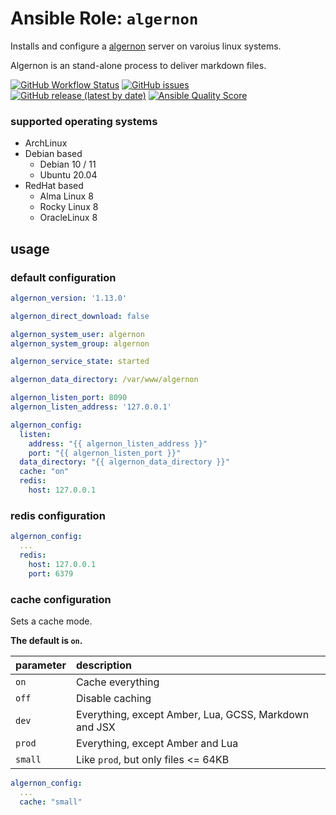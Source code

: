 
# Ansible Role:  `algernon`

Installs and configure a [algernon](https://github.com/xyproto/algernon) server on varoius linux systems.

Algernon is an stand-alone process to deliver markdown files.


[![GitHub Workflow Status](https://img.shields.io/github/actions/workflow/status/bodsch/ansible-algernon/main.yml?branch=main)][ci]
[![GitHub issues](https://img.shields.io/github/issues/bodsch/ansible-algernon)][issues]
[![GitHub release (latest by date)](https://img.shields.io/github/v/release/bodsch/ansible-algernon)][releases]
[![Ansible Quality Score](https://img.shields.io/ansible/quality/50067?label=role%20quality)][quality]

[ci]: https://github.com/bodsch/ansible-algernon/actions
[issues]: https://github.com/bodsch/ansible-algernon/issues?q=is%3Aopen+is%3Aissue
[releases]: https://github.com/bodsch/ansible-algernon/releases
[quality]: https://galaxy.ansible.com/bodsch/algernon

### supported operating systems

* ArchLinux
* Debian based
    - Debian 10 / 11
    - Ubuntu 20.04
* RedHat based
    - Alma Linux 8
    - Rocky Linux 8
    - OracleLinux 8

## usage

### default configuration

```yaml
algernon_version: '1.13.0'

algernon_direct_download: false

algernon_system_user: algernon
algernon_system_group: algernon

algernon_service_state: started

algernon_data_directory: /var/www/algernon

algernon_listen_port: 8090
algernon_listen_address: '127.0.0.1'

algernon_config:
  listen:
    address: "{{ algernon_listen_address }}"
    port: "{{ algernon_listen_port }}"
  data_directory: "{{ algernon_data_directory }}"
  cache: "on"
  redis:
    host: 127.0.0.1
```

### redis configuration

```yaml
algernon_config:
  ...
  redis:
    host: 127.0.0.1
    port: 6379
```

### cache configuration

Sets a cache mode.

**The default is `on`.**

| parameter | description |
| :----     | :-----      |
| `on`      | Cache everything |
| `off`     | Disable caching |
| `dev`     | Everything, except Amber, Lua, GCSS, Markdown and JSX |
| `prod`    | Everything, except Amber and Lua |
| `small`   | Like `prod`, but only files <= 64KB |

```yaml
algernon_config:
  ...
  cache: "small"
```
